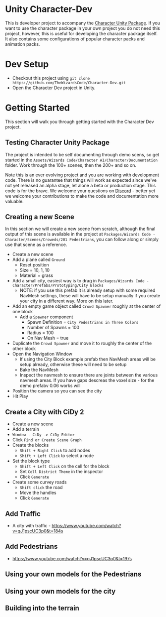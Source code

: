 # Unity Character-Dev
This is developer project to accompany the [Character Unity Package](https://github.com/TheWizardsCode/Character-Unity-Package). 
If you want to use the character package in your own project you do not need this project, however, this is useful for developing
the character package itself. It also contains some configurations of popular character packs and animation packs. 

# Dev Setup

  * Checkout this project using `git clone https://github.com/TheWizardsCode/Character-Dev.git`
  * Open the Character Dev project in Unity.

# Getting Started

This section will walk you through getting started with the Character Dev project.

## Testing Character Unity Package

The project is intended to be self documenting through demo scens, so get started in the `Assets/Wizards Code/Character AI/Character/Documentation` folder. Work through the 100+ scenes, then the 200+ and so on.

Note this is an ever evolving project and you are working with development code. There is no guarantee that things will work as expected since we've not yet released an alpha stage, let alone a beta or production stage. This code is for the brave. We welcome your questions on [Discord](http://bit.ly/WizardsCodeDiscord) - better yet we welcome your contributions to make the code and documentation more valuable.

## Creating a new Scene

In this section we will create a new scene from scratch, although the final output of this scene is available in the project at `Packages/Wizards Code - Character/Scenes/Croweds/201 Pedestrians`, you can follow along or simply use that scene as a reference.

  * Create a new scene
  * Add a plane called `Ground`
    * Reset position
    * Size = 10, 1, 10
    * Material = grass
  * Add a small city, easiest way is to drag in `Packages/Wizards Code - Character/Prefabs/Prototyping/City Blocks`
    * NOTE: if you use this prefab it is already setup with some required NavMesh settings, these will have to be setup manually if you create your city in a different way. More on this later.
  * Add an empty game object called `Crowd Spawner` roughly at the center of one block
    * Add a `Spawner` component
      * Spawn Definition = `City Pedestrians in Three Colors`
      * Number of Spawns = 100
      * Radius = 100
      * On Nav Mesh = true
  * Duplicate the `Crowd Spawner` and move it to roughly the center of the other block
  * Open the Navigation Window
    * If using the City Block example prefab then NavMesh areas will be setup already, otherwise these will need to be setup
    * Bake the NavMesh
    * Inspect the navmesh to ensure there are joints between the various navmesh areas. If you have gaps descreas the voxel size - for the demo prefabv 0.06 works will
  * Position the camera so you can see the city
  * Hit Play
  
## Create a City with CiDy 2

  * Create a new scene
  * Add a terrain
  * `Window - CiDy -> CiDy Editor`
  * Click `Find or Create Scene Graph`
  * Create the blocks
    * `Shift + Right Click` to add nodes
    * `Shift + Left Click` to select a node
  * Set the block type
    * `Shift + Left Click` on the cell for the block
    * Set `Cell District Theme` in the inspector
    * Click `Generate`
  * Create some curvey roads
    * `Shift click` the road
    * Move the handles
    * Click `Generate`
  
## Add Traffic

  * A city with traffic - https://www.youtube.com/watch?v=qJ1pscUC3p0&t=184s

## Add Pedestrians

  * https://www.youtube.com/watch?v=qJ1pscUC3p0&t=197s

## Using your own models for the Pedestrians

## Using your own models for the city

## Building into the terrain

  





